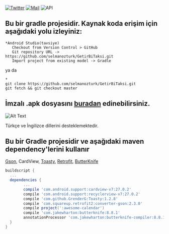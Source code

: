 [![Twitter](https://img.shields.io/badge/Twitter-@selmanozturkk-blue.svg?style=flat)](http://twitter.com/selmanozturkk)
[![Mail](https://opencollective.com/shields/mail/badge.svg)](mailto:info@selman.kim)
![API](https://img.shields.io/badge/API-16%2B-green.svg?style=flat)

Bu bir gradle projesidir. Kaynak koda erişim için aşağıdaki yolu izleyiniz:
--------------------
```
*Android Studio(tavsiye)
   Checkout from Version Control > GitHub
   Git repository URL -> https://github.com/selmanozturk/GetirBiTaksi.git
   Import project from existing model -> Gradle
```
ya da
```
*
git clone https://github.com/selmanozturk/GetirBiTaksi.git
git fetch && git checkout master
```


İmzalı .apk dosyasını [buradan][5] edinebilirsiniz.
--------------------

![Alt Text](https://media.giphy.com/media/xThta2L6nunFKIcPbG/giphy.gif)

Türkçe ve İngilizce dillerini desteklemektedir.

Bu bir Gradle projesidir ve aşağıdaki maven dependency'lerini kullanır
--------------------
[Gson][1], 
CardView, 
[Toasty][2], 
[Retrofit][3], 
[ButterKnife][4]

```groovy
buildscript {
  ...
  dependencies {
        ...
        compile 'com.android.support:cardview-v7:27.0.2'
        compile 'com.android.support:recyclerview-v7:27.0.2'
        compile 'com.github.GrenderG:Toasty:1.2.8'
        compile 'com.squareup.retrofit2:converter-gson:2.3.0'
        compile project(':awesome-calendar')
        compile 'com.jakewharton:butterknife:8.8.1'
        annotationProcessor 'com.jakewharton:butterknife-compiler:8.8.1'
  }
}
```
[1]: https://github.com/google/gson
[2]: https://github.com/GrenderG/Toasty
[3]: https://github.com/square/retrofit
[4]: https://github.com/JakeWharton/butterknife
[5]: https://drive.google.com/file/d/1tLJuNSUC4KywA2euQC1s9_hXYc63FdMd/view?usp=sharing
